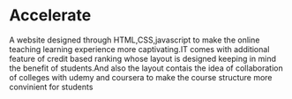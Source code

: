 # Accelerate
A website designed through HTML,CSS,javascript to make the online teaching learning experience more captivating.IT comes with additional feature of credit based ranking whose layout is designed keeping in mind the benefit of students.And also the layout contais the idea of collaboration of colleges with udemy and coursera to make the course structure more convinient for students 
